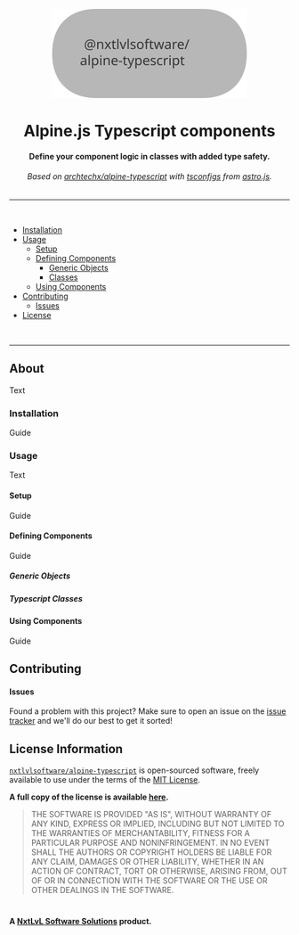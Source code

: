<p align="center">
  <picture>
    <source media="(prefers-color-scheme: dark)" srcset="./.github/banner-dark.svg">
    <source media="(prefers-color-scheme: light)" srcset="./.github/banner-light.svg">
    <img alt="Project Banner (@nxtlvlsoftware/alpine-typescript)" src="./.github/banner-light.svg" width="350" height="160" style="max-width: 100%;">
  </picture>
</p>

<h1 align="center">
  Alpine.js Typescript components
</h1>

<h4 align="center">
  Define your component logic in classes with added type safety.
</h4> 

<h6 align="center">
  Based on <a href="https://github.com/archtechx/alpine-typescript">archtechx/alpine-typescript</a> with
  <a href="./tsconfigs">tsconfigs</a> from <a href="https://github.com/withastro/astro/tree/main/packages/astro/tsconfigs">astro.js</a>.
</h6>

<hr /><br />

* [Installation](#installation)
* [Usage](#usage)
    * [Setup](#setup)
    * [Defining Components](#defining-components)
		* [Generic Objects](#generic-objects)
		* [Classes](#typescript-classes)
    * [Using Components](#using-components)
* [Contributing](#contributing)
    * [Issues](#issues)
* [License](#license-information)

<br /><hr />

## About
Text

### Installation
Guide

### Usage
Text

#### Setup
Guide

#### Defining Components
Guide

##### Generic Objects
##### Typescript Classes

#### Using Components
Guide

## Contributing

#### Issues
Found a problem with this project? Make sure to open an issue on the [issue tracker](https://github.com/NxtLvLSoftware/alpine-typescript/issues)
and we'll do our best to get it sorted!


## License Information
[`nxtlvlsoftware/alpine-typescript`](https://github.com/NxtLvlSoftware/alpine-typescript) is open-sourced software, freely available to use under the terms of the
[MIT License](https://www.techtarget.com/whatis/definition/MIT-License-X11-license-or-MIT-X-license).

__A full copy of the license is available [here](../LICENSE).__

> THE SOFTWARE IS PROVIDED "AS IS", WITHOUT WARRANTY OF ANY KIND, EXPRESS OR
> IMPLIED, INCLUDING BUT NOT LIMITED TO THE WARRANTIES OF MERCHANTABILITY,
> FITNESS FOR A PARTICULAR PURPOSE AND NONINFRINGEMENT. IN NO EVENT SHALL THE
> AUTHORS OR COPYRIGHT HOLDERS BE LIABLE FOR ANY CLAIM, DAMAGES OR OTHER
> LIABILITY, WHETHER IN AN ACTION OF CONTRACT, TORT OR OTHERWISE, ARISING FROM,
> OUT OF OR IN CONNECTION WITH THE SOFTWARE OR THE USE OR OTHER DEALINGS IN THE
> SOFTWARE.

#

__A [NxtLvL Software Solutions](https://github.com/NxtLvLSoftware) product.__
